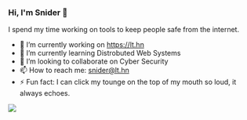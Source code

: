 ### Hi, I'm Snider 👋

I spend my time working on tools to keep people safe from the internet.

- 🔭 I’m currently working on https://lt.hn
- 🌱 I’m currently learning Distrobuted Web Systems
- 👯 I’m looking to collaborate on Cyber Security
- 📫 How to reach me: snider@lt.hn
- ⚡ Fun fact: I can click my tounge on the top of my mouth so loud, it always echoes.

<img
  src="https://cr-ss-service.azurewebsites.net/api/ScreenShot?widget=summary&username=snider&badges=2&show-avatar=false&style=--header-bg-color:%23000;--border-radius:10px"
/>
